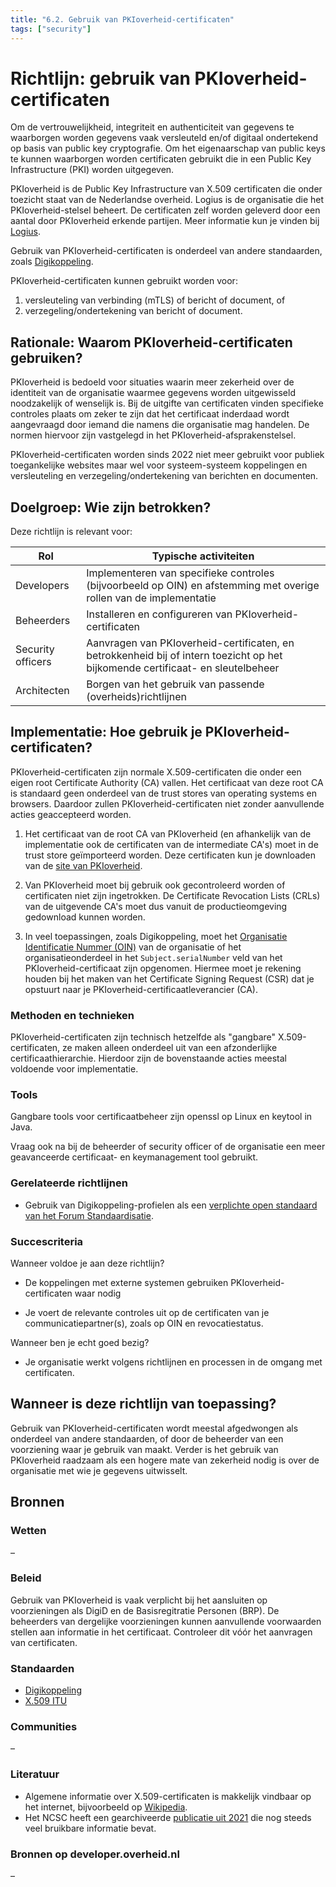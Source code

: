 ```yaml
---
title: "6.2. Gebruik van PKIoverheid-certificaten"
tags: ["security"]
---
```


# Richtlijn: gebruik van PKIoverheid-certificaten

Om de vertrouwelijkheid, integriteit en authenticiteit van gegevens te waarborgen worden gegevens vaak versleuteld en/of digitaal ondertekend op basis van public key cryptografie. Om het eigenaarschap van public keys te kunnen waarborgen worden certificaten gebruikt die in een Public Key Infrastructure (PKI) worden uitgegeven.

PKIoverheid is de Public Key Infrastructure van X.509 certificaten die onder toezicht staat van de Nederlandse overheid. Logius is de organisatie die het PKIoverheid-stelsel beheert. De certificaten zelf worden geleverd door een aantal door PKIoverheid erkende partijen. Meer informatie kun je vinden bij [Logius](https://www.logius.nl/onze-dienstverlening/toegang/pkioverheid).

Gebruik van PKIoverheid-certificaten is onderdeel van andere standaarden, zoals [Digikoppeling](https://www.logius.nl/onze-dienstverlening/gegevensuitwisseling/digikoppeling).

PKIoverheid-certificaten kunnen gebruikt worden voor:
1. versleuteling van verbinding (mTLS) of bericht of document, of 
1. verzegeling/ondertekening van bericht of document.

## Rationale: Waarom PKIoverheid-certificaten gebruiken?

PKIoverheid is bedoeld voor situaties waarin meer zekerheid over de identiteit van de organisatie waarmee gegevens worden uitgewisseld noodzakelijk of wenselijk is. Bij de uitgifte van certificaten vinden specifieke controles plaats om zeker te zijn dat het certificaat inderdaad wordt aangevraagd door iemand die namens die organisatie mag handelen. De normen hiervoor zijn vastgelegd in het PKIoverheid-afsprakenstelsel.


PKIoverheid-certificaten worden sinds 2022 niet meer gebruikt voor publiek toegankelijke websites maar wel voor systeem-systeem koppelingen en versleuteling en verzegeling/ondertekening van berichten en documenten.

## Doelgroep: Wie zijn betrokken?

Deze richtlijn is relevant voor:

| Rol | Typische activiteiten |
|---|---|
| Developers | Implementeren van specifieke controles (bijvoorbeeld op OIN) en afstemming met overige rollen van de implementatie |
| Beheerders | Installeren en configureren van PKIoverheid-certificaten |
| Security officers | Aanvragen van PKIoverheid-certificaten, en betrokkenheid bij of intern toezicht op het bijkomende certificaat- en sleutelbeheer |
| Architecten | Borgen van het gebruik van passende (overheids)richtlijnen |


## Implementatie: Hoe gebruik je PKIoverheid-certificaten?

PKIoverheid-certificaten zijn normale X.509-certificaten die onder een eigen root Certificate Authority (CA) vallen. Het certificaat van deze root CA is standaard geen onderdeel van de trust stores van operating systems en browsers. Daardoor zullen PKIoverheid-certificaten niet zonder aanvullende acties geaccepteerd worden.

1. Het certificaat van de root CA van PKIoverheid (en afhankelijk van de implementatie ook de certificaten van de intermediate CA's) moet in de trust store geïmporteerd worden. Deze certificaten kun je downloaden van de [site van PKIoverheid](https://cert.pkioverheid.nl/).

1. Van PKIoverheid moet bij gebruik ook gecontroleerd worden of certificaten niet zijn ingetrokken. De Certificate Revocation Lists (CRLs) van de uitgevende CA's moet dus vanuit de productieomgeving gedownload kunnen worden.


1. In veel toepassingen, zoals Digikoppeling, moet het [Organisatie Identificatie Nummer (OIN)](https://www.logius.nl/onze-dienstverlening/toegang/organisatie-identificatienummer) van de organisatie of het organisatieonderdeel in het ```Subject.serialNumber``` veld van het PKIoverheid-certificaat zijn opgenomen. Hiermee moet je rekening houden bij het maken van het Certificate Signing Request (CSR) dat je opstuurt naar je PKIoverheid-certificaatleverancier (CA).

### Methoden en technieken

PKIoverheid-certificaten zijn technisch hetzelfde als "gangbare" X.509-certificaten, ze maken alleen onderdeel uit van een afzonderlijke certificaathierarchie. Hierdoor zijn de bovenstaande acties meestal voldoende voor implementatie.

### Tools

Gangbare tools voor certificaatbeheer zijn openssl op Linux en keytool in Java.


Vraag ook na bij de beheerder of security officer of de organisatie een meer geavanceerde certificaat- en keymanagement tool gebruikt.

### Gerelateerde richtlijnen

- Gebruik van Digikoppeling-profielen als een [verplichte open standaard van het Forum Standaardisatie](https://www.forumstandaardisatie.nl/open-standaarden/verplicht).

### Succescriteria

Wanneer voldoe je aan deze richtlijn?
- De koppelingen met externe systemen gebruiken PKIoverheid-certificaten waar nodig

- Je voert de relevante controles uit op de certificaten van je communicatiepartner(s), zoals op OIN en revocatiestatus.

Wanneer ben je echt goed bezig?
- Je organisatie werkt volgens richtlijnen en processen in de omgang met certificaten.

## Wanneer is deze richtlijn van toepassing?

Gebruik van PKIoverheid-certificaten wordt meestal afgedwongen als onderdeel van andere standaarden, of door de beheerder van een voorziening waar je gebruik van maakt. Verder is het gebruik van PKIoverheid raadzaam als een hogere mate van zekerheid nodig is over de organisatie met wie je gegevens uitwisselt.

## Bronnen

### Wetten

&ndash;

### Beleid

Gebruik van PKIoverheid is vaak verplicht bij het aansluiten op voorzieningen als DigiD en de Basisregitratie Personen (BRP). De beheerders van dergelijke voorzieningen kunnen aanvullende voorwaarden stellen aan informatie in het certificaat. Controleer dit vóór het aanvragen van certificaten.

### Standaarden

- [Digikoppeling](https://www.logius.nl/onze-dienstverlening/gegevensuitwisseling/digikoppeling)
- [X.509 ITU](https://www.itu.int/rec/T-REC-X.509)

### Communities

&ndash;

### Literatuur

- Algemene informatie over X.509-certificaten is makkelijk vindbaar op het internet, bijvoorbeeld op [Wikipedia](https://en.wikipedia.org/wiki/X.509).
- Het NCSC heeft een gearchiveerde [publicatie uit 2021](https://www.ncsc.nl/documenten/factsheets/2021/september/29/factsheet-pkioverheid-stopt-met-webcertificaten) die nog steeds veel bruikbare informatie bevat.

### Bronnen op developer.overheid.nl

&ndash;
